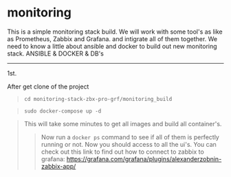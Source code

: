 # monitoring
This is a simple monitoring stack build.
We will work with some tool's as like as Prometheus, Zabbix and Grafana. and intigrate all of them together.
We need to know a little about ansible and docker to build out new monitoring stack.
ANSIBLE & DOCKER & DB's
_________________
1st.

After get clone of the project

>``cd monitoring-stack-zbx-pro-grf/monitoring_build``

>``sudo docker-compose up -d``

>This will take some minutes to get all images and build all container's.
>>Now run a ``docker ps`` command to see if all of them is perfectly running or not.
>>Now you should access to all the ui's.
>>You can check out this link to find out how to connect to zabbix to grafana:
>><https://grafana.com/grafana/plugins/alexanderzobnin-zabbix-app/>
